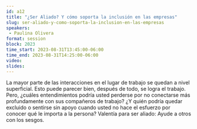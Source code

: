 ```yaml
---
id: a12
title: "¿Ser Aliado? Y cómo soporta la inclusión en las empresas"
slug: ser-aliado-y-como-soporta-la-inclusion-en-las-empresas
speakers:
 - Paulina Olivera
format: session
block: 2023
time_start: 2023-08-31T13:45:00-06:00
time_end: 2023-08-31T14:25:00-06:00
video:
slides:
---
```


La mayor parte de las interacciones en el lugar de trabajo se quedan a nivel superficial. Esto puede parecer bien, después de todo, se logra el trabajo. Pero, ¿cuáles entendimientos podría usted perderse por no conectarse más profundamente con sus compañeros de trabajo? ¿Y quién podría quedar excluido o sentirse sin apoyo cuando usted no hace el esfuerzo por conocer qué le importa a la persona? Valentía para ser aliado: Ayude a otros con los sesgos.
